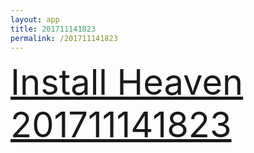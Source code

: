 ```yaml
---
layout: app
title: 201711141823
permalink: /201711141823
---
```

<div class="pure-g">
    <div class="pure-u-1-1" style="font-size: 4em">
        <a class="pure-button-primary" href="itms-services://?action=download-manifest&url=https%3A%2F%2Flitsungyisigono.github.io%2FTestScript%2Fmanifests%2F201711141823.plist"><i class="fa fa-download" aria-hidden="true"></i>Install Heaven 201711141823</a>
    </div>
</div>